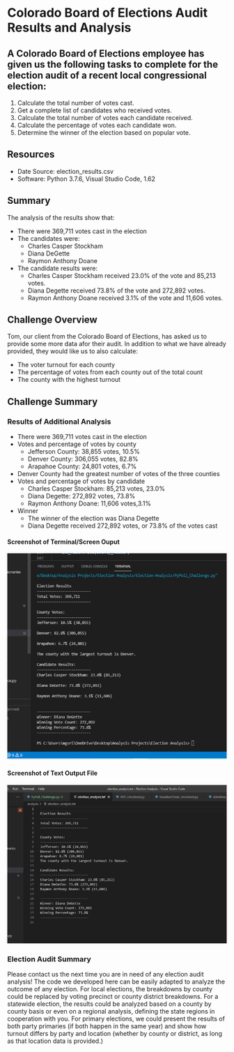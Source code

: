 # Colorado Board of Elections Audit Results and Analysis
## A Colorado Board of Elections employee has given us the following tasks to complete for the election audit of a recent local congressional election:

1. Calculate the total number of votes cast.
2. Get a complete list of candidates who received votes.
3. Calculate the total number of votes each candidate received.
4. Calculate the percentage of votes each candidate won.
5. Determine the winner of the election based on popular vote.

## Resources
- Date Source: election_results.csv
- Software: Python 3.7.6, Visual Studio Code, 1.62

## Summary
The analysis of the results show that:
- There were 369,711 votes cast in the election
- The candidates were:
  - Charles Casper Stockham
  - Diana DeGette
  - Raymon Anthony Doane
- The candidate results were:
  - Charles Casper Stockham received 23.0% of the vote and 85,213 votes.
  - Diana Degette received 73.8% of the vote and 272,892 votes.
  - Raymon Anthony Doane received 3.1% of the vote and 11,606 votes.
  
 ## Challenge Overview
 
 Tom, our client from the Colorado Board of Elections, has asked us to provide some more data afor their audit.  In addition to what we have already provided, they would like us to also calculate:
 - The voter turnout for each county
 - The percentage of votes from each county out of the total count
 - The county with the highest turnout 
 
 ## Challenge Summary
 
 ### Results of Additional Analysis
 - There were 369,711 votes cast in the election
 - Votes and percentage of votes by county
    - Jefferson County: 38,855 votes, 10.5%
    - Denver County: 306,055 votes, 82.8% 
    - Arapahoe County: 24,801 votes, 6.7%
 - Denver County had the greatest number of votes of the three counties
 - Votes and percentage of votes by candidate
    - Charles Casper Stockham: 85,213 votes, 23.0%
    - Diana Degette: 272,892 votes, 73.8%
    - Raymon Anthony Doane: 11,606 votes,3.1% 
 - Winner
    - The winner of the election was Diana Degette
    - Diana Degette received 272,892 votes, or 73.8% of the votes cast
   
#### Screenshot of Terminal/Screen Ouput

![Terminal output](https://github.com/mgsrichard/Election-Analysis/blob/main/Election_Analysis_Terminal_Output.png)

#### Screenshot of Text Output File

![Text file output](https://github.com/mgsrichard/Election-Analysis/blob/main/Election_Analysis_Textfile_Output.png)
### Election Audit Summary

Please contact us the next time you are in need of any election audit analysis! The code we developed here can be easily adapted to analyze the outcome of any election.  For local elections, the breakdowns by county could be replaced by voting precinct or county district breakdowns.  For a statewide election, the results could be analyzed based on a county by county basis or even on a regional analysis, defining the state regions in cooperation with you. For primary elections, we could present the results of both party primaries (if both happen in the same year) and show how turnout differs by party and location (whether by county or district, as long as that location data is provided.)
